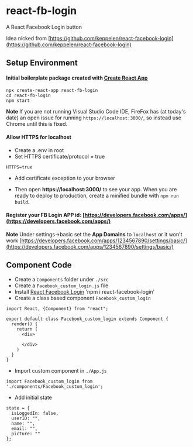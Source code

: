 # react-fb-login
A React Facebook Login button

Idea nicked from [https://github.com/keppelen/react-facebook-login](https://github.com/keppelen/react-facebook-login)

## Setup Environment

#### Initial boilerplate package created with [Create React App](https://github.com/facebook/create-react-app)
```
npx create-react-app react-fb-login
cd react-fb-login
npm start
```

**Note** If you are not running Visual Studio Code IDE, FireFox has (at today's date) an open issue for running `https://localhost:3000/`, so instead use Chrome until this is fixed.

#### Allow HTTPS for localhost
* Create a .env in root
* Set HTTPS certificate/protocol = true
```
HTTPS=true
```
* Add certificate exception to your browser

* Then open **https://localhost:3000/** to see your app.
When you are ready to deploy to production, create a minified bundle with `npm run build`.

#### Register your FB Login APP id: [https://developers.facebook.com/apps/](https://developers.facebook.com/apps/)

**Note** Under settings->basic set the **App Domains** to `localhost` or it won't work
[https://developers.facebook.com/apps/1234567890/settings/basic/](https://developers.facebook.com/apps/1234567890/settings/basic/)

## Component Code

* Create a `Components` folder under `./src`
* Create a `Facebook_custom_login.js` file
* Install [React Facebook Login](https://www.npmjs.com/package/react-facebook-login) 'npm i react-facebook-login'
* Create a class based component `Facebook_custom_login`
```
import React, {Component} from "react";

export default class Facebook_custom_login extends Component {
  render() {
    return (
      <div>

      </div>
    )
  }
}
```

* Import custom component in `./App.js`
```
import Facebook_custom_login from './components/Facebook_custom_login';
```

* Add initial state
```
state = {
  isLoggedIn: false,
  userID: "",
  name: "",
  email: "",
  picture: ""
};
```

